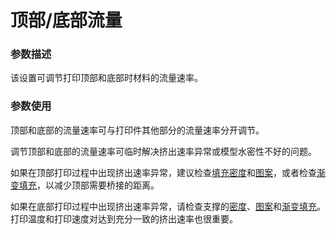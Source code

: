 顶部/底部流量
====
### **参数描述**
该设置可调节打印顶部和底部时材料的流量速率。 

### **参数使用**
顶部和底部的流量速率可与打印件其他部分的流量速率分开调节。

调节顶部和底部的流量速率可临时解决挤出速率异常或模型水密性不好的问题。

如果在顶部打印过程中出现挤出速率异常，建议检查[填充密度](../infill/infill_sparse_density.md)和[图案](../infill/infill_pattern.md)，或者检查[渐变填充](../infill/gradual_infill_steps.md)，以减少顶部需要桥接的距离。

如果在底部打印过程中出现挤出速率异常，请检查支撑的[密度](../support/support_infill_rate.md)、[图案](../support/support_pattern.md)和[渐变填充](../support/gradual_support_infill_steps.md)。打印温度和打印速度对达到充分一致的挤出速率也很重要。

